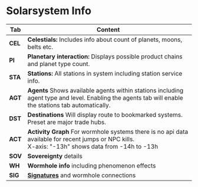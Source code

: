 # Solarsystem Info

| Tab | Content |
|--|--|
| **CEL**| **Celestials:** Includes info about count of planets, moons, belts etc.|
| **PI** | **Planetary interaction:** Displays possible product chains and planet type count. |
| **STA**| **Stations:** All stations in system including station service info.|
| **AGT**| **Agents** Shows available agents within stations including agent type and level. Enabling the agents tab will enable the stations tab automatically.|
| **DST**| **Destinations** Will display route to bookmarked systems. Preset are major trade hubs. |
| **ACT**| **Activity Graph** For wormhole systems there is no api data available for recent jumps or NPC kills.<br>X-axis: "-13h" shows data from -14h to -13h|
| **SOV**| **Sovereignty** details |
| **WH** | **Wormhole info** including phenomenon effects |
| **SIG**| **[Signatures](https://eveeye.readthedocs.io/en/latest/sharing/signatures/)** and wormhole connections |

<!--stackedit_data:
eyJoaXN0b3J5IjpbMzQ1NTMzNzAzLC00MzA0OTg3MDEsMTQxMz
I1MjYwMSwtMTM5MTg0NDM5MiwtNzUyNzcwMDU4LC00OTcwODA5
MTFdfQ==
-->